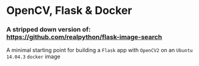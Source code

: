 # OpenCV, Flask & Docker

### A stripped down version of: https://github.com/realpython/flask-image-search

A minimal starting point for building a `Flask` app with `OpenCV2` on an `Ubuntu 14.04.3` `docker` image
